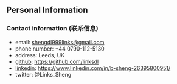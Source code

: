 ## Personal Information

### Contact information (联系信息)
- email: shengdl999links@gmail.com
- phone number: +44 0790-112-5130
- address: Leeds, UK
- [github](https://github.com/linksdl): https://github.com/linksdl
- [linkedin]( https://www.linkedin.com/in/b-sheng-26395800951/): https://www.linkedin.com/in/b-sheng-26395800951/
- twitter: @Links_Sheng


